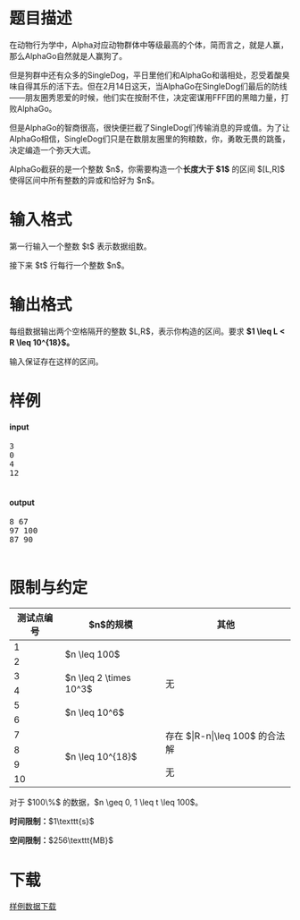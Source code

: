 # 题目描述

<p>在动物行为学中，Alpha对应动物群体中等级最高的个体，简而言之，就是人赢，那么AlphaGo自然就是人赢狗了。</p>
<p>但是狗群中还有众多的SingleDog，平日里他们和AlphaGo和谐相处，忍受着酸臭味自得其乐的活下去。但在2月14日这天，当AlphaGo在SingleDog们最后的防线——朋友圈秀恩爱的时候，他们实在按耐不住，决定密谋用FFF团的黑暗力量，打败AlphaGo。</p>
<p>但是AlphaGo的智商很高，很快便拦截了SingleDog们传输消息的异或值。为了让AlphaGo相信，SingleDog们只是在数朋友圈里的狗粮数，你，勇敢无畏的跳蚤，决定编造一个弥天大谎。</p>
<p>AlphaGo截获的是一个整数 $n$，你需要构造一个<strong>长度大于 $1$</strong> 的区间 $[L,R]$ 使得区间中所有整数的异或和恰好为 $n$。</p>

# 输入格式


<p>第一行输入一个整数 $t$ 表示数据组数。</p>
<p>接下来 $t$ 行每行一个整数 $n$。</p>

# 输出格式


<p>每组数据输出两个空格隔开的整数 $L,R$，表示你构造的区间。要求 <strong>$1 \leq L &lt; R \leq 10^{18}$。</strong></p>
<p>输入保证存在这样的区间。</p>

# 样例


<h4>input</h4>
<pre>3
0
4
12

</pre>

<h4>output</h4>
<pre>8 67
97 100
87 90

</pre>


# 限制与约定


<div class="table-responsive">
<table class="table table-bordered table-text-center table-vertical-middle"><thead><tr><th>测试点编号</th>
<th>$n$的规模</th>
<th>其他</th>
</tr></thead><tbody><tr><td>1</td><td rowspan="2">$n \leq 100$</td><td rowspan="6">无</td></tr><tr><td>2</td></tr><tr><td>3</td><td rowspan="2">$n \leq 2 \times 10^3$</td></tr><tr><td>4</td></tr><tr><td>5</td><td rowspan="2">$n \leq 10^6$</td></tr><tr><td>6</td></tr><tr><td>7</td><td rowspan="4">$n \leq 10^{18}$</td><td rowspan="2">存在 $|R-n|\leq 100$ 的合法解</td></tr><tr><td>8</td></tr><tr><td>9</td><td rowspan="2">无</td></tr><tr><td>10</td></tr></tbody></table></div>

<p>对于 $100\%$ 的数据，$n \geq 0, 1 \leq t \leq 100$。</p>
<p><strong>时间限制：</strong>$1\texttt{s}$</p>
<p><strong>空间限制：</strong>$256\texttt{MB}$</p>

# 下载


<p><a href="/download.php?type=problem&amp;id=350">样例数据下载</a></p>
